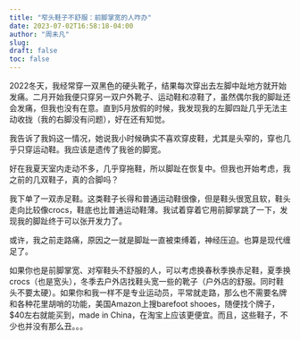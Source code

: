 ```yaml
---
title: "窄头鞋子不舒服：前脚掌宽的人咋办"
date: 2023-07-02T16:58:18-04:00
author: "周未凡"
slug:
draft: false
toc: false
---
```

<p>2022冬天，我经常穿一双黑色的硬头靴子，结果每次穿出去左脚中趾地方就开始发痛。二月开始我便只穿另一双户外靴子、运动鞋和凉鞋了，虽然偶尔我的脚趾还会发痛，但我也没有在意。直到5月放假的时候，我发现我的左脚四趾几乎无法主动收拢（我的右脚没有问题），好在还有知觉。</p>
<p>我告诉了我妈这一情况，她说我小时候确实不喜欢穿皮鞋，尤其是头窄的，穿也几乎只穿运动鞋。我应该是遗传了我爸的脚宽。</p>
<p>好在我夏天室内走动不多，几乎穿拖鞋，所以脚趾在恢复中。但我也开始考虑，我之前的几双鞋子，真的合脚吗？</p>
<p>我下单了一双赤足鞋。这类鞋子长得和普通运动鞋很像，但是鞋头很宽且软，鞋头走向比较像crocs，鞋底也比普通运动鞋薄。我试着穿着它用前脚掌跳了一下，发现我的脚趾终于可以张开发力了。</p>
<p>或许，我之前走路痛，原因之一就是脚趾一直被束缚着，神经压迫。也算是现代缠足了。</p>
<p>如果你也是前脚掌宽、对窄鞋头不舒服的人，可以考虑换春秋季换赤足鞋，夏季换crocs（也是宽头），冬季去户外店找鞋头宽一些的靴子（户外店的舒服。同时鞋头不要太硬）。如果你和我一样不是专业运动员，平常就走路，那么也不需要名牌和各种花里胡哨的功能，美国Amazon上搜barefoot shooes，随便找个牌子，$40左右就能买到，made in China，在淘宝上应该更便宜。而且，这些鞋子，不少也并没有那么丑。。。</p>
